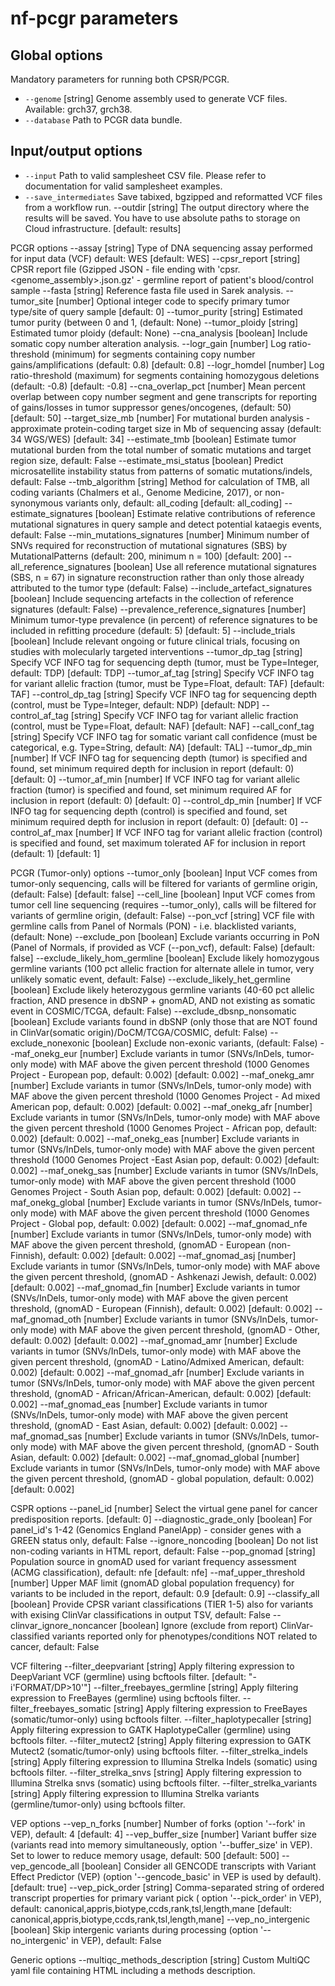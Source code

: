 # **nf-pcgr** parameters

## Global options

Mandatory parameters for running both CPSR/PCGR.

- `--genome` [string] Genome assembly used to generate VCF files. Available: grch37, grch38.
- `--database` Path to PCGR data bundle.

## Input/output options

- `--input` Path to valid samplesheet CSV file. Please refer to documentation for valid samplesheet examples.
- `--save_intermediates` Save tabixed, bgzipped and reformatted VCF files from a workflow run.
  --outdir                          [string]  The output directory where the results will be saved. You have to use absolute paths to storage on Cloud
                                              infrastructure. [default: results]

PCGR options
  --assay                           [string]  Type of DNA sequencing assay performed for input data (VCF) default: WES [default: WES]
  --cpsr_report                     [string]  CPSR report file (Gzipped JSON - file ending with 'cpsr.<genome_assembly>.json.gz' -  germline report of patient's
                                              blood/control sample
  --fasta                           [string]  Reference fasta file used in Sarek analysis.
  --tumor_site                      [number]  Optional integer code to specify primary tumor type/site of query sample [default: 0]
  --tumor_purity                    [string]  Estimated tumor purity (between 0 and 1, (default: None)
  --tumor_ploidy                    [string]  Estimated tumor ploidy (default: None)
  --cna_analysis                    [boolean] Include somatic copy number alteration analysis.
  --logr_gain                       [number]  Log ratio-threshold (minimum) for segments containing copy number gains/amplifications (default: 0.8)
                                              [default: 0.8]
  --logr_homdel                     [number]  Log ratio-threshold (maximum) for segments containing homozygous deletions (default: -0.8) [default: -0.8]
  --cna_overlap_pct                 [number]  Mean percent overlap between copy number segment and gene transcripts for reporting of gains/losses in tumor
                                              suppressor genes/oncogenes, (default: 50) [default: 50]
  --target_size_mb                  [number]  For mutational burden analysis - approximate protein-coding target size in Mb of sequencing assay (default: 34
                                              WGS/WES) [default: 34]
  --estimate_tmb                    [boolean] Estimate tumor mutational burden from the total number of somatic mutations and target region size, default:
                                              False
  --estimate_msi_status             [boolean] Predict microsatellite instability status from patterns of somatic mutations/indels, default: False
  --tmb_algorithm                   [string]  Method for calculation of TMB, all coding variants (Chalmers et al., Genome Medicine, 2017), or non-synonymous
                                              variants only, default: all_coding [default: all_coding]
  --estimate_signatures             [boolean] Estimate relative contributions of reference mutational signatures in query sample and detect potential kataegis
                                              events, default: False
  --min_mutations_signatures        [number]  Minimum number of SNVs required for reconstruction of mutational signatures (SBS) by MutationalPatterns (default:
                                              200, minimum n = 100) [default: 200]
  --all_reference_signatures        [boolean] Use all reference mutational signatures (SBS, n = 67) in signature reconstruction rather than only those already
                                              attributed to the tumor type (default: False)
  --include_artefact_signatures     [boolean] Include sequencing artefacts in the collection of reference signatures (default: False)
  --prevalence_reference_signatures [number]  Minimum tumor-type prevalence (in percent) of reference signatures to be included in refitting procedure (default:
                                              5) [default: 5]
  --include_trials                  [boolean] Include relevant ongoing or future clinical trials, focusing on studies with molecularly targeted
                                              interventions
  --tumor_dp_tag                    [string]  Specify VCF INFO tag for sequencing depth (tumor, must be Type=Integer, default: TDP) [default: TDP]
  --tumor_af_tag                    [string]  Specify VCF INFO tag for variant allelic fraction (tumor,  must be Type=Float, default: TAF) [default:
                                              TAF]
  --control_dp_tag                  [string]  Specify VCF INFO tag for sequencing depth (control, must be Type=Integer, default: NDP) [default: NDP]
  --control_af_tag                  [string]  Specify VCF INFO tag for variant allelic fraction (control, must be Type=Float, default: NAF) [default:
                                              NAF]
  --call_conf_tag                   [string]  Specify VCF INFO tag for somatic variant call confidence (must be categorical, e.g. Type=String, default:
                                              _NA_) [default: TAL]
  --tumor_dp_min                    [number]  If VCF INFO tag for sequencing depth (tumor) is specified and found, set minimum required depth for inclusion in
                                              report (default: 0) [default: 0]
  --tumor_af_min                    [number]  If VCF INFO tag for variant allelic fraction (tumor) is specified and found, set minimum required AF for inclusion
                                              in report (default: 0) [default: 0]
  --control_dp_min                  [number]  If VCF INFO tag for sequencing depth (control) is specified and found, set minimum required depth for inclusion in
                                              report (default: 0) [default: 0]
  --control_af_max                  [number]  If VCF INFO tag for variant allelic fraction (control) is specified and found, set maximum tolerated AF for
                                              inclusion in report (default: 1) [default: 1]

PCGR (Tumor-only) options
  --tumor_only                      [boolean] Input VCF comes from tumor-only sequencing, calls will be filtered for variants of germline origin, (default:
                                              False) [default: false]
  --cell_line                       [boolean] Input VCF comes from tumor cell line sequencing (requires --tumor_only), calls will be filtered for variants of
                                              germline origin, (default: False)
  --pon_vcf                         [string]  VCF file with germline calls from Panel of Normals (PON) - i.e. blacklisted variants, (default: None)
  --exclude_pon                     [boolean] Exclude variants occurring in PoN (Panel of Normals, if provided as VCF (--pon_vcf), default: False) [default:
                                              false]
  --exclude_likely_hom_germline     [boolean] Exclude likely homozygous germline variants (100 pct allelic fraction for alternate allele in tumor, very unlikely
                                              somatic event, default: False)
  --exclude_likely_het_germline     [boolean] Exclude likely heterozygous germline variants (40-60 pct allelic fraction, AND presence in dbSNP + gnomAD, AND not
                                              existing as somatic event in COSMIC/TCGA, default: False)
  --exclude_dbsnp_nonsomatic        [boolean] Exclude variants found in dbSNP (only those that are NOT found in ClinVar(somatic origin)/DoCM/TCGA/COSMIC,
                                              defult: False)
  --exclude_nonexonic               [boolean] Exclude non-exonic variants, (default: False)
  --maf_onekg_eur                   [number]  Exclude variants in tumor (SNVs/InDels, tumor-only mode) with MAF above the given percent threshold (1000 Genomes
                                              Project - European pop, default: 0.002) [default: 0.002]
  --maf_onekg_amr                   [number]  Exclude variants in tumor (SNVs/InDels, tumor-only mode) with MAF above the given percent threshold (1000 Genomes
                                              Project - Ad mixed American pop, default: 0.002) [default: 0.002]
  --maf_onekg_afr                   [number]  Exclude variants in tumor (SNVs/InDels, tumor-only mode) with MAF above the given percent threshold (1000 Genomes
                                              Project - African pop, default: 0.002) [default: 0.002]
  --maf_onekg_eas                   [number]  Exclude variants in tumor (SNVs/InDels, tumor-only mode) with MAF above the given percent threshold (1000 Genomes
                                              Project -East Asian pop, default: 0.002) [default: 0.002]
  --maf_onekg_sas                   [number]  Exclude variants in tumor (SNVs/InDels, tumor-only mode) with MAF above the given percent threshold (1000 Genomes
                                              Project - South Asian pop, default: 0.002) [default: 0.002]
  --maf_onekg_global                [number]  Exclude variants in tumor (SNVs/InDels, tumor-only mode) with MAF above the given percent threshold (1000 Genomes
                                              Project - Global pop, default: 0.002) [default: 0.002]
  --maf_gnomad_nfe                  [number]  Exclude variants in tumor (SNVs/InDels, tumor-only mode) with MAF above the given percent threshold, (gnomAD -
                                              European (non-Finnish), default: 0.002) [default: 0.002]
  --maf_gnomad_asj                  [number]  Exclude variants in tumor (SNVs/InDels, tumor-only mode) with MAF above the given percent threshold, (gnomAD -
                                              Ashkenazi Jewish, default: 0.002) [default: 0.002]
  --maf_gnomad_fin                  [number]  Exclude variants in tumor (SNVs/InDels, tumor-only mode) with MAF above the given percent threshold, (gnomAD -
                                              European (Finnish), default: 0.002) [default: 0.002]
  --maf_gnomad_oth                  [number]  Exclude variants in tumor (SNVs/InDels, tumor-only mode) with MAF above the given percent threshold, (gnomAD -
                                              Other, default: 0.002) [default: 0.002]
  --maf_gnomad_amr                  [number]  Exclude variants in tumor (SNVs/InDels, tumor-only mode) with MAF above the given percent threshold, (gnomAD -
                                              Latino/Admixed American, default: 0.002) [default: 0.002]
  --maf_gnomad_afr                  [number]  Exclude variants in tumor (SNVs/InDels, tumor-only mode) with MAF above the given percent threshold, (gnomAD -
                                              African/African-American, default: 0.002) [default: 0.002]
  --maf_gnomad_eas                  [number]  Exclude variants in tumor (SNVs/InDels, tumor-only mode) with MAF above the given percent threshold, (gnomAD -
                                              East Asian, default: 0.002) [default: 0.002]
  --maf_gnomad_sas                  [number]  Exclude variants in tumor (SNVs/InDels, tumor-only mode) with MAF above the given percent threshold, (gnomAD -
                                              South Asian, default: 0.002) [default: 0.002]
  --maf_gnomad_global               [number]  Exclude variants in tumor (SNVs/InDels, tumor-only mode) with MAF above the given percent threshold, (gnomAD -
                                              global population, default: 0.002) [default: 0.002]

CSPR options
  --panel_id                        [number]  Select the virtual gene panel for cancer predisposition reports. [default: 0]
  --diagnostic_grade_only           [boolean] For panel_id's 1-42 (Genomics England PanelApp) - consider genes with a GREEN status only, default: False
  --ignore_noncoding                [boolean] Do not list non-coding variants in HTML report, default: False
  --pop_gnomad                      [string]  Population source in gnomAD used for variant frequency assessment (ACMG classification), default: nfe
                                              [default: nfe]
  --maf_upper_threshold             [number]  Upper MAF limit (gnomAD global population frequency) for variants to be included in the report, default: 0.9
                                              [default: 0.9]
  --classify_all                    [boolean] Provide CPSR variant classifications (TIER 1-5) also for variants with exising ClinVar classifications in output
                                              TSV, default: False
  --clinvar_ignore_noncancer        [boolean] Ignore (exclude from report) ClinVar-classified variants reported only for phenotypes/conditions NOT related to
                                              cancer, default: False

VCF filtering
  --filter_deepvariant              [string]  Apply filtering expression to DeepVariant VCF (germline) using bcftools filter. [default:
                                              "-i'FORMAT/DP>10'"]
  --filter_freebayes_germline       [string]  Apply filtering expression to FreeBayes (germline) using bcftools filter.
  --filter_freebayes_somatic        [string]  Apply filtering expression to FreeBayes (somatic/tumor-only) using bcftools filter.
  --filter_haplotypecaller          [string]  Apply filtering expression to GATK HaplotypeCaller (germline) using bcftools filter.
  --filter_mutect2                  [string]  Apply filtering expression to GATK Mutect2 (somatic/tumor-only) using bcftools filter.
  --filter_strelka_indels           [string]  Apply filtering expression to Illumina Strelka Indels (somatic) using bcftools filter.
  --filter_strelka_snvs             [string]  Apply filtering expression to Illumina Strelka snvs (somatic) using bcftools filter.
  --filter_strelka_variants         [string]  Apply filtering expression to Illumina Strelka variants (germline/tumor-only) using bcftools filter.

VEP options
  --vep_n_forks                     [number]  Number of forks (option '--fork' in VEP), default: 4 [default: 4]
  --vep_buffer_size                 [number]  Variant buffer size (variants read into memory simultaneously, option '--buffer_size' in VEP). Set to lower to
                                              reduce memory usage, default: 500 [default: 500]
  --vep_gencode_all                 [boolean] Consider all GENCODE transcripts with Variant Effect Predictor (VEP) (option '--gencode_basic' in VEP is used by
                                              default). [default: true]
  --vep_pick_order                  [string]  Comma-separated string of ordered transcript properties for primary variant pick                     ( option
                                              '--pick_order' in VEP), default: canonical,appris,biotype,ccds,rank,tsl,length,mane [default:
                                              canonical,appris,biotype,ccds,rank,tsl,length,mane]
  --vep_no_intergenic               [boolean] Skip intergenic variants during processing (option '--no_intergenic' in VEP), default: False

Generic options
  --multiqc_methods_description     [string]  Custom MultiQC yaml file containing HTML including a methods description.
